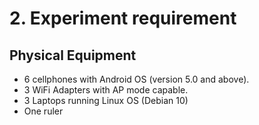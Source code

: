 # 2. Experiment requirement

## Physical Equipment

- 6 cellphones with Android OS (version 5.0 and above).
- 3 WiFi Adapters with AP mode capable.
- 3 Laptops running Linux OS (Debian 10)
- One ruler
